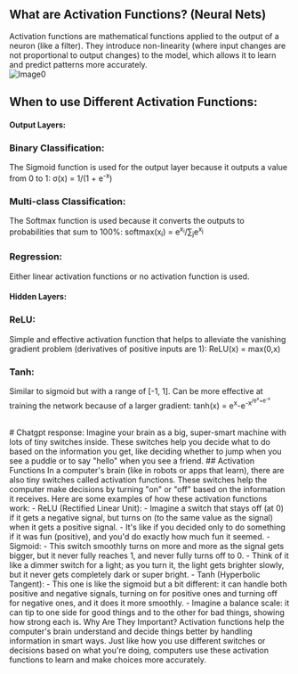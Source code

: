 ## What are Activation Functions? (Neural Nets)

Activation functions are mathematical functions applied to the output of a neuron (like a filter). They introduce non-linearity (where input changes are not proportional to output changes) to the model, which allows it to learn and predict patterns more accurately. 
<br>
![Image0](/static/image0)
<br>
## When to use Different Activation Functions:
#### **Output Layers:**

### Binary Classification: 
The Sigmoid function is used for the output layer because it outputs a value from 0 to 1: 
σ(x) = 1/(1 + e<sup>-x</sup>)

### Multi-class Classification: 
The Softmax function is used because it converts the outputs to probabilities that sum to 100%: 
softmax(x<sub>i</sub>) = e<sup>x<sub>i</sub></sup>/∑<sub>j</sub>e<sup>x<sub>j</sub></sup>

### Regression: 
Either linear activation functions or no activation function is used. 
#### **Hidden Layers:**

### ReLU: 
Simple and effective activation function that helps to alleviate the vanishing gradient problem (derivatives of positive inputs are 1): 
ReLU(x) = max(0,x)

### Tanh: 
Similar to sigmoid but with a range of [-1, 1]. Can be more effective at training the network because of a larger gradient: 
tanh(x) = e<sup>x</sup>-e<sup>-x<sup>/e<sup>x</sup>+e<sup>-x</sup>
<br>

<br>
# Chatgpt response: 
Imagine your brain as a big, super-smart machine with lots of tiny switches inside. These switches help you decide what to do based on the information you get, like deciding whether to jump when you see a puddle or to say "hello" when you see a friend.
## Activation Functions
In a computer's brain (like in robots or apps that learn), there are also tiny switches called activation functions. These switches help the computer make decisions by turning "on" or "off" based on the information it receives. Here are some examples of how these activation functions work:
- ReLU (Rectified Linear Unit):
- Imagine a switch that stays off (at 0) if it gets a negative signal, but turns on (to the same value as the signal) when it gets a positive signal.
- It's like if you decided only to do something if it was fun (positive), and  you'd do exactly how much fun it seemed.
- Sigmoid:
- This switch smoothly turns on more and more as the signal gets bigger, but it never fully reaches 1, and never fully turns off to 0.
- Think of it like a dimmer switch for a light; as you turn it, the light gets brighter slowly, but it never gets completely dark or super bright.
- Tanh (Hyperbolic Tangent):
- This one is like the sigmoid but a bit different: it can handle both positive and negative signals, turning on for positive ones and turning off for negative ones, and it does it more smoothly.
- Imagine a balance scale: it can tip to one side for good things and to the other for bad things, showing how strong each is.
Why Are They Important?
Activation functions help the computer's brain understand and decide things better by handling information in smart ways. Just like how you use different switches or decisions based on what you're doing, computers use these activation functions to learn and make choices more accurately.